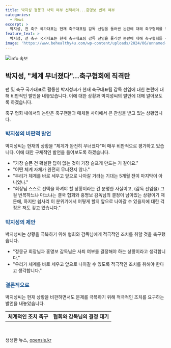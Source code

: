 ```yaml
---
title: 박지성 정몽규 사퇴 여부 선택해야...홍명보 번복 여부
categories:
  - News
excerpt: >
  박지성, 전 축구 국가대표는 현재 축구대표팀 감독 선임을 둘러싼 논란에 대해 축구협회를 직격하며 어떤 체계 자체가 완전히 무너졌지 않나고 말했습니다. 정몽규 축구협회장과 홍명보 신임 감독이 사퇴 여부를 결정해야 하는 상황이라며 체계를 바로 세우고 앞으로 나아갈 거라는 기대는 5개월 전이 마지막이 아니었나라고 덧붙였습니다. 또한 회장님 스스로 선택을 하셔야 할 상황이며 그걸 번복하느냐 마느냐는 결국 협회와 홍명보 감독님의 결정이 남아있는 상황이라고 전했습니다.
feature_text: >
  박지성, 전 축구 국가대표는 현재 축구대표팀 감독 선임을 둘러싼 논란에 대해 축구협회를 직격하며 어떤 체계 자체가 완전히 무너졌지 않나고 말했습니다. 정몽규 축구협회장과 홍명보 신임 감독이 사퇴 여부를 결정해야 하는 상황이라며 체계를 바로 세우고 앞으로 나아갈 거라는 기대는 5개월 전이 마지막이 아니었나라고 덧붙였습니다. 또한 회장님 스스로 선택을 하셔야 할 상황이며 그걸 번복하느냐 마느냐는 결국 협회와 홍명보 감독님의 결정이 남아있는 상황이라고 전했습니다.
image: 'https://www.behealthy4u.com/wp-content/uploads/2024/06/unnamed-file.png'
---
```


<p><img src="https://www.behealthy4u.com/wp-content/uploads/2024/06/unnamed-file.png" alt="info 속보" /></p>

<h2 data-ke-size="size26">박지성, "체계 무너졌다"…축구협회에 직격탄</h2>

<p>팬 및 축구 국가대표로 활동한 박지성씨가 현재 축구대표팀 감독 선임에 대한 논란에 대해 비판적인 발언을 내놓았습니다. 이에 대한 상황과 박지성씨의 발언에 대해 알아보도록 하겠습니다.</p>

<p data-ke-size="size16">축구 협회 내에서의 논란은 축구팬들과 매체들 사이에서 큰 관심을 받고 있는 상황입니다.</p>

<h3><b><span style="color: #1a5490;">박지성의 비판적 발언</span></b></h3>

<p>박지성씨는 현재의 상황을 "체계가 완전히 무너졌다"며 매우 비판적으로 평가하고 있습니다. 이에 대한 구체적인 발언을 들어보도록 하겠습니다.</p>

<ul>
  <li> "가장 슬픈 건 확실한 답이 없는 것이 가장 슬프게 만드는 거 같아요."</li>
  <li> "어떤 체계 자체가 완전히 무너졌지 않나."</li>
  <li> "우리가 체계를 바로 세우고 앞으로 나아갈 거라는 기대는 5개월 전이 마지막이 아니었나."</li>
  <li> "회장님 스스로 선택을 하셔야 할 상황이라는 건 분명한 사실이고, (감독 선임을) 그걸 번복하느냐 마느냐는 결국 협회와 홍명보 감독님의 결정이 남아있는 상황이기 때문에, 하지만 쉽사리 이 분위기에서 어떻게 할지 앞으로 나아갈 수 있을지에 대한 걱정은 저도 갖고 있습니다."</li>
</ul>

<h3><b><span style="color: #1a5490;">박지성의 제안</span></b></h3>

<p>박지성씨는 상황을 극복하기 위해 협회와 감독님에게 적극적인 조치를 취할 것을 촉구했습니다.</p>

<ul>
  <li> "정몽규 회장님과 홍명보 감독님은 사퇴 여부를 결정해야 하는 상황이라고 생각합니다."</li>
  <li> "우리가 체계를 바로 세우고 앞으로 나아갈 수 있도록 적극적인 조치를 취해야 한다고 생각합니다."</li>
</ul>

<h3><b><span style="color: #1a5490;">결론적으로</span></b></h3>

<p>박지성씨는 현재 상황을 비판하면서도 문제를 극복하기 위해 적극적인 조치를 요구하는 발언을 내놓았습니다.</p>

<table>
<tbody>
<tr>
<td style="text-align: center; height: 17px;"><b>체계적인 조치 촉구</b></td>
<td style="text-align: center; height: 17px;"><b>협회와 감독님의 결정 대기</b></td>
</tr>
</tbody>
</table>

<p data-ke-size="size16">&nbsp;</p>
생생한 뉴스, <a href="https://opensis.kr" rel="dofollow">opensis.kr</a>


